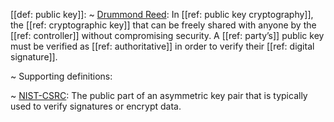 [[def: public key]]:
~ [Drummond Reed](mailto:drummond.reed@avast.com): In [[ref: public key cryptography]], the [[ref: cryptographic key]] that can be freely shared with anyone by the [[ref: controller]] without compromising security. A [[ref: party’s]] public key must be verified as [[ref: authoritative]] in order to verify their [[ref: digital signature]].

~ Supporting definitions:

~ [NIST-CSRC](https://csrc.nist.gov/glossary/term/public_key): The public part of an asymmetric key pair that is typically used to verify signatures or encrypt data.


